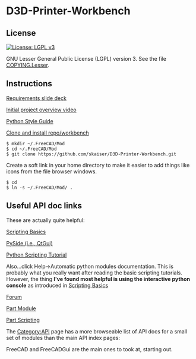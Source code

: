 # D3D-Printer-Workbench

## License
[![License: LGPL v3](https://img.shields.io/badge/License-LGPL%20v3-blue.svg)](https://www.gnu.org/licenses/lgpl-3.0)

GNU Lesser General Public License (LGPL) version 3. See the file [COPYING.Lesser](COPYING.Lesser).

## Instructions

[Requirements slide deck](http://opensourceecology.org/wiki/D3D_Workbench_in_FreeCAD)

[Initial project overview video](https://www.youtube.com/watch?v=HadgIABxLv4)

[Python Style Guide](https://www.python.org/dev/peps/pep-0008/)

[Clone and install repo/workbench](https://www.freecadweb.org/wiki/How_to_install_additional_workbenches)

````
$ mkdir ~/.FreeCAD/Mod
$ cd ~/.FreeCAD/Mod
$ git clone https://github.com/skaiser/D3D-Printer-Workbench.git
````

Create a soft link in your home directory to make it easier to add things like icons from the file browser windows.

````
$ cd
$ ln -s ~/.FreeCAD/Mod/ .
````

## Useful API doc links

These are actually quite helpful:

[Scripting Basics](https://www.freecadweb.org/wiki/index.php?title=FreeCAD_Scripting_Basics)

[PySide (i.e., QtGui)](https://www.freecadweb.org/wiki/PySide)

[Python Scripting Tutorial](https://www.freecadweb.org/wiki/Python_scripting_tutorial)

Also...click Help->Automatic python modules documentation. This is probably what you really want after reading the basic scripting tutorials. 
However, the thing **I've found most helpful is using the interactive python console** as introduced in [Scripting Basics](https://www.freecadweb.org/wiki/index.php?title=FreeCAD_Scripting_Basics)

[Forum](https://forum.freecadweb.org/)

[Part Module](https://www.freecadweb.org/wiki/Part_Module)

[Part Scripting](https://www.freecadweb.org/wiki/Topological_data_scripting)

The [Category:API](https://www.freecadweb.org/wiki/Category:API) page has a more browseable list of API docs for a small set of modules than the main API index pages:

FreeCAD and FreeCADGui are the main ones to took at, starting out.


